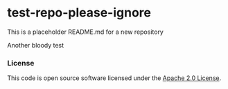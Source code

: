 
# test-repo-please-ignore

This is a placeholder README.md for a new repository

Another bloody test

### License

This code is open source software licensed under the [Apache 2.0 License]("http://www.apache.org/licenses/LICENSE-2.0.html").
